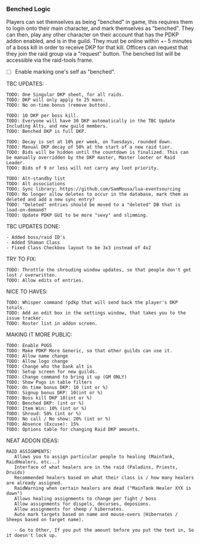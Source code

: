 ### Benched Logic
Players can set themselves as being "benched" in game, this requires them to login onto their main character, and mark themselves as "benched".
They can then, play any other character on their account that has the PDKP addon enabled, and is in the guild. They must be online within +- 5 minutes of a boss kill in order to receive DKP for that kill.
Officers can request that they join the raid group via a "request" button. The benched list will be accessible via the raid-tools frame.

- [ ] Enable marking one's self as "benched".


TBC UPDATES:
    
    TODO: One Singular DKP sheet, for all raids.
    TODO: DKP will only apply to 25 mans.
    TODO: No on-time bonus (remove button).

    TODO: 10 DKP per boss kill.
    TODO: Everyone will have 30 DKP automatically in the TBC Update Including Alts, and new guild members.
    TODO: Benched DKP is full DKP.

    TODO: Decay is set at 10% per week, on Tuesdays, rounded down.
    TODO: Manual DKP decay of 50% at the start of a new raid tier.
    TODO: Bids will be hidden until the countdown is finalized. This can be manually overridden by the DKP master, Master looter or Raid Leader.
    TODO: Bids of 9 or less will not carry any loot priority.

    TODO: Alt-standby list
    TODO: Alt associations
    TODO: Sync library: https://github.com/SamMousa/lua-eventsourcing
    TODO: No longer allow deletes to occur in the database, mark them as deleted and add a new sync entry?
    TODO: "Deleted" entries should be moved to a "deleted" DB that is load-on-demand?
    TODO: Update PDKP GUI to be more "sexy" and slimming.


TBC UPDATES DONE:
    
    - Added boss/raid ID's
    - Added Shaman Class
    - Fixed Class Checkbox layout to be 3x3 instead of 4x2


TRY TO FIX:
    
    TODO: Throttle the shrouding window updates, so that people don't get lost / overwritten.
    TODO: Allow edits of entries.

NICE TO HAVES:
    
    TODO: Whisper command !pdkp that will send back the player's DKP totals.
    TODO: Add an edit box in the settings window, that takes you to the issue tracker.
    TODO: Roster list in addon screen.

MAKING IT MORE PUBLIC:
    
    TODO: Enable PUGS
    TODO: Make PDKP More Generic, so that other guilds can use it.
    TODO: Allow name change
    TODO: Allow logo change
    TODO: Change who the bank alt is
    TODO: Setup screen for new guilds.
    TODO: Change command to bring it up (GM ONLY)
    TODO: Show Pugs in table filters
    TODO: On time bonus DKP: 10 (int or %)
    TODO: Signup bonus DKP: 10(int or %)
    TODO: Boss kill DKP 10(int or %)
    TODO: Benched DKP: (int or %)
    TODO: Item Win: 10% (int or %)
    TODO: Shroud: 50% (int or %)
    TODO: No call / No show: 20% (int or %)
    TODO: Absence (Excuse): 15%
    TODO: Options table for changing Raid DKP amounts.

NEAT ADDON IDEAS:
    
    RAID ASSIGNMENTS:
       Allows you to assign particular people to healing (MainTank, RaidHealers, etc...)
       Interface of what healers are in the raid (Paladins, Priests, Druids)
       Recommended healers based on what their class is / how many healers are already assigned.
       RaidWarning when certain healers are dead ("MainTank Healer XYX is down")
       Allows healing assignments to change per fight / boss
       Allow assignments for dispels, decurses, deposions.
       Allow assignments for sheep / hibernates.
       Auto mark targets based on name and mouse-overs (Hibernates / Sheeps based on target name).

       - Go to Other, If you put the amount before you put the text in, So it doesn't lock up.